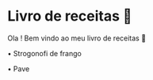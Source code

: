 # Livro de receitas :book:

Ola ! Bem vindo ao meu livro de receitas :chicken:

  • Strogonofi de frango

  • Pave